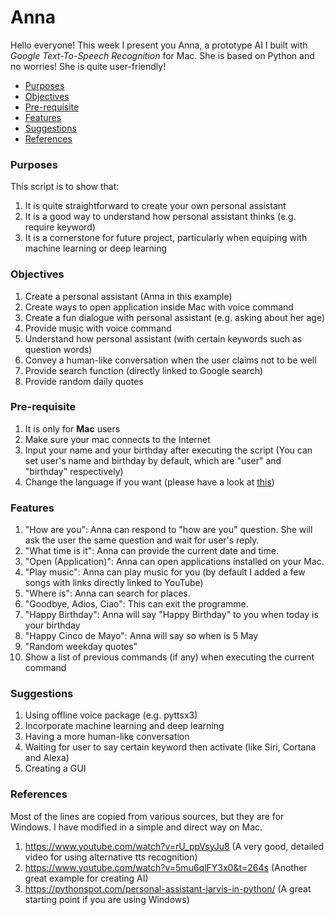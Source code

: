 # Anna

Hello everyone! This week I present you Anna, a prototype AI I built with *Google Text-To-Speech Recognition* for Mac. She is based on Python and no worries! She is quite user-friendly! 

* [Purposes](https://github.com/fendit/MP/tree/master/AI/Ladies/Anna#purposes)
* [Objectives](https://github.com/fendit/MP/tree/master/AI/Ladies/Anna#objectives)
* [Pre-requisite](https://github.com/fendit/MP/tree/master/AI/Ladies/Anna#pre-requisite)
* [Features](https://github.com/fendit/MP/tree/master/AI/Ladies/Anna#features)
* [Suggestions](https://github.com/fendit/MP/tree/master/AI/Ladies/Anna#suggestions)
* [References](https://github.com/fendit/MP/tree/master/AI/Ladies/Anna#references)

### Purposes
This script is to show that:
1. It is quite straightforward to create your own personal assistant
1. It is a good way to understand how personal assistant thinks (e.g. require keyword)
1. It is a cornerstone for future project, particularly when equiping with machine learning or deep learning

### Objectives
1. Create a personal assistant (Anna in this example)
1. Create ways to open application inside Mac with voice command
1. Create a fun dialogue with personal assistant (e.g. asking about her age)
1. Provide music with voice command
1. Understand how personal assistant (with certain keywords such as question words)
1. Convey a human-like conversation when the user claims not to be well
1. Provide search function (directly linked to Google search)
1. Provide random daily quotes

### Pre-requisite
1. It is only for **Mac** users
1. Make sure your mac connects to the Internet
1. Input your name and your birthday after executing the script (You can set user's name and birthday by default, which are "user" and "birthday" respectively)
1. Change the language if you want (please have a look at [this](https://github.com/pndurette/gTTS/issues/31))

### Features
1. "How are you": Anna can respond to "how are you" question. She will ask the user the same question and wait for user's reply.
1. "What time is it": Anna can provide the current date and time.
1. "Open (Application)": Anna can open applications installed on your Mac.
1. "Play music": Anna can play music for you (by default I added a few songs with links directly linked to YouTube)
1. "Where is": Anna can search for places.
1. "Goodbye, Adios, Ciao": This can exit the programme.
1. "Happy Birthday": Anna will say "Happy Birthday" to you when today is your birthday
1. "Happy Cinco de Mayo": Anna will say so when is 5 May
1. "Random weekday quotes"
1. Show a list of previous commands (if any) when executing the current command

### Suggestions
1. Using offline voice package (e.g. pyttsx3)
1. Incorporate machine learning and deep learning
1. Having a more human-like conversation
1. Waiting for user to say certain keyword then activate (like Siri, Cortana and Alexa)
1. Creating a GUI

### References
Most of the lines are copied from various sources, but they are for Windows. I have modified in a simple and direct way on Mac.

1. https://www.youtube.com/watch?v=rU_ppVsyJu8 (A very good, detailed video for using alternative tts recognition)
2. https://www.youtube.com/watch?v=5mu6qlFY3x0&t=264s (Another great example for creating AI)
3. https://pythonspot.com/personal-assistant-jarvis-in-python/ (A great starting point if you are using Windows)

